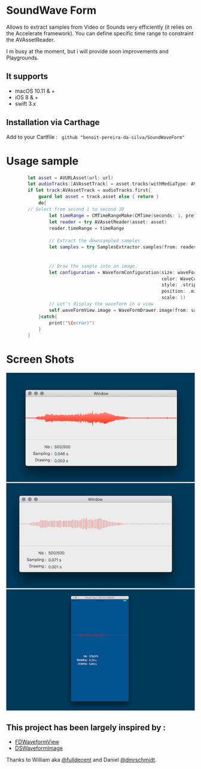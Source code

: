 # SoundWave Form

Allows to extract samples from Video or Sounds very efficiently (it relies on the Accelerate framework). You can define specific time range to constraint the AVAssetReader.

I m busy at the moment, but i will provide soon improvements and Playgrounds.

## It supports 

- macOS 10.11 & + 
- iOS 8 & + 
- swift 3.x

## Installation via Carthage

Add to your Cartfile : ` github "benoit-pereira-da-silva/SoundWaveForm"` 

# Usage sample 

```swift 
        let asset = AVURLAsset(url: url)
        let audioTracks:[AVAssetTrack] = asset.tracks(withMediaType: AVMediaTypeAudio)
        if let track:AVAssetTrack = audioTracks.first{
            guard let asset = track.asset else { return }
            do{
		// Select from second 1 to second 10
                let timeRange = CMTimeRangeMake(CMTime(seconds: 1, preferredTimescale: 1000), CMTime(seconds: 10, preferredTimescale: 1000))
                let reader = try AVAssetReader(asset: asset)
                reader.timeRange = timeRange 

                // Extract the downsampled samples
                let samples = try SamplesExtractor.samples(from: reader, audioTrack: track, desiredNumberOfSamples: 500)


                // Draw the sample into an image.
                let configuration = WaveformConfiguration(size: waveFormView.bounds.size,
                                                          color: WaveColor.red,
                                                          style: .striped,
                                                          position: .middle,
                                                          scale: 1)
                // Let's display the waveform in a view                     
                self.waveFormView.image = WaveFormDrawer.image(from: samples, with: configuration)
            }catch{
                print("\(error)")
            }
        }

```


# Screen Shots

![MacDown Screenshot](screenshot-1.png)
![MacDown Screenshot](screenshot-2.png)
![MacDown Screenshot](screenshot-3.png)


## This project has been largely inspired by :

- [FDWaveformView](https://github.com/fulldecent/FDWaveformView)
- [DSWaveformImage](https://github.com/dmrschmidt/DSWaveformImage)

Thanks to William aka [@fulldecent](https://github.com/fulldecent/) and Daniel [@dmrschmidt](https://github.com/dmrschmidt/).
